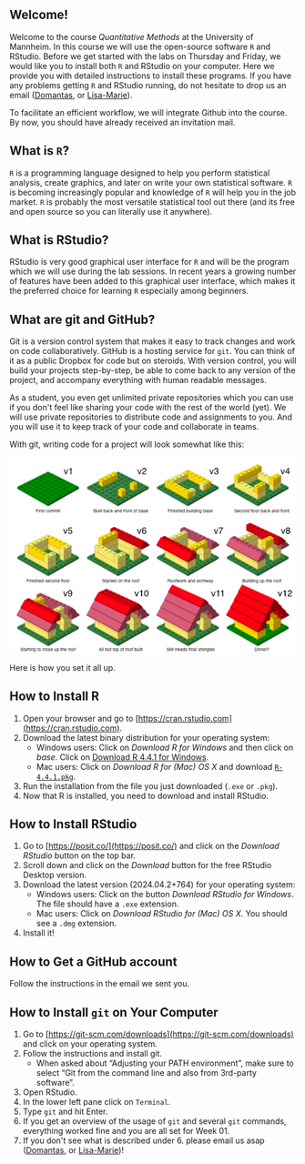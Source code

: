 ## Welcome!

Welcome to the course *Quantitative Methods* at the University of Mannheim. In this course we will use the open-source software `R` and RStudio. Before we get started with the labs on Thursday and Friday, we would like you to install both `R` and RStudio on your computer. Here we provide you with detailed instructions to install these programs. If you have any problems getting `R` and RStudio running, do not hesitate to drop us an email ([Domantas](mailto:domantas.undzenas@uni-mannheim.de), or [Lisa-Marie](mailto:liwerner@mail.uni-mannheim.de)).

To facilitate an efficient workflow, we will integrate Github into the course. By now, you should have already received an invitation mail.

## What is `R`?

`R` is a programming language designed to help you perform statistical analysis, create graphics, and later on write your own statistical software. `R` is becoming increasingly popular and knowledge of `R` will help you in the job market. `R` is probably the most versatile statistical tool out there (and its free and open source so you can literally use it anywhere).

## What is RStudio?

RStudio is very good graphical user interface for `R` and will be the program which we will use during the lab sessions. In recent years a growing number of features have been added to this graphical user interface, which makes it the preferred choice for learning `R` especially among beginners.

## What are git and GitHub?

Git is a version control system that makes it easy to track changes and work on code collaboratively. GitHub is a hosting service for `git`. You can think of it as a public Dropbox for code but on steroids. With version control, you will build your projects step-by-step, be able to come back to any version of the project, and accompany everything with human readable messages. 

As a student, you even get unlimited private repositories which you can use if you don't feel like sharing your code with the rest of the world (yet). We will use private repositories to distribute code and assignments to you. And you will use it to keep track of your code and collaborate in teams. 

With git, writing code for a project will look somewhat like this:

![](img/lego-steps-commit-messages.png)

Here is how you set it all up.

## How to Install R

1. Open your browser and go to [https://cran.rstudio.com](https://cran.rstudio.com).
2. Download the latest binary distribution for your operating system:
    - Windows users: Click on *Download R for Windows* and then click on *base*. Click on [Download R 4.4.1 for Windows](https://cran.r-project.org/bin/windows/base/).
    - Mac users: Click on *Download R for (Mac) OS X* and download [`R-4.4.1.pkg`](https://cran.r-project.org/bin/macosx/).
3. Run the installation from the file you just downloaded (`.exe` or `.pkg`).
4. Now that R is installed, you need to download and install RStudio.

## How to Install RStudio

1. Go to [https://posit.co/](https://posit.co/) and click on the *Download RStudio* button on the top bar.
2. Scroll down and click on the *Download* button for the free RStudio Desktop version.
3. Download the latest version (2024.04.2+764) for your operating system:
    - Windows users: Click on the button *Download RStudio for Windows*. The file should have a  `.exe` extension. 
    - Mac users: Click on *Download RStudio for (Mac) OS X*. You should see a `.dmg` extension.
4. Install it!    


## How to Get a GitHub account

Follow the instructions in the email we sent you.

## How to Install `git` on Your Computer

1. Go to [https://git-scm.com/downloads](https://git-scm.com/downloads) and click on your operating system.
2. Follow the instructions and install git. 
    - When asked about “Adjusting your PATH environment”, make sure to select “Git from the command line and also from 3rd-party software”.
3. Open RStudio.
4. In the lower left pane click on `Terminal`.
5. Type `git` and hit Enter.
6. If you get an overview of the usage of `git` and several `git` commands, everything worked fine and you are all set for Week 01. 
7. If you don't see what is described under 6. please email us asap ([Domantas](mailto:domantas.undzenas@uni-mannheim.de), or [Lisa-Marie](mailto:liwerner@mail.uni-mannheim.de))!

